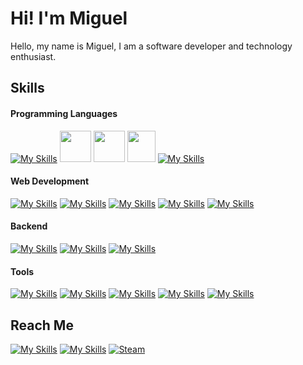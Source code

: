 # Hi! I'm Miguel

Hello, my name is Miguel, I am a software developer and technology enthusiast.
 
## Skills
#### Programming Languages
 [![My Skills](https://skillicons.dev/icons?i=python)](https://www.python.org/) <a href="https://en.wikipedia.org/wiki/C_(programming_language)"><img height="50" width="50" src="https://upload.wikimedia.org/wikipedia/commons/1/18/C_Programming_Language.svg" /></a> <a href="https://en.wikipedia.org/wiki/C%2B%2B"><img height="50" width="50" src="https://upload.wikimedia.org/wikipedia/commons/1/18/ISO_C%2B%2B_Logo.svg" /></a> <a href="https://en.wikipedia.org/wiki/C_Sharp_(programming_language)"><img height="50" width="45" src="https://upload.wikimedia.org/wikipedia/commons/thumb/b/bd/Logo_C_sharp.svg/800px-Logo_C_sharp.svg.png" /></a> [![My Skills](https://skillicons.dev/icons?i=js)](https://developer.mozilla.org/Javascript)

#### Web Development
[![My Skills](https://skillicons.dev/icons?i=django)](https://www.djangoproject.com/) [![My Skills](https://skillicons.dev/icons?i=flask)](https://flask.palletsprojects.com/en/3.0.x/) [![My Skills](https://skillicons.dev/icons?i=html)](https://developer.mozilla.org/en-US/docs/Glossary/HTML5) [![My Skills](https://skillicons.dev/icons?i=css)](https://developer.mozilla.org/en-US/docs/Web/CSS) [![My Skills](https://skillicons.dev/icons?i=bootstrap)](https://getbootstrap.com/) 
#### Backend
[![My Skills](https://skillicons.dev/icons?i=postgres)](https://www.postgresql.org/) [![My Skills](https://skillicons.dev/icons?i=sqlite)](https://www.sqlite.org/) [![My Skills](https://skillicons.dev/icons?i=gcp&theme=light)](https://cloud.google.com/) 
#### Tools
[![My Skills](https://skillicons.dev/icons?i=git)](https://git-scm.com/) [![My Skills](https://skillicons.dev/icons?i=postman)](https://www.postman.com/) [![My Skills](https://skillicons.dev/icons?i=selenium)](https:/https://www.selenium.dev/) [![My Skills](https://skillicons.dev/icons?i=vscode)](https://code.visualstudio.com/) [![My Skills](https://skillicons.dev/icons?i=visualstudio)](https://en.wikipedia.org/wiki/Visual_Studio) 

## Reach Me
[![My Skills](https://skillicons.dev/icons?i=linkedin)](https://www.linkedin.com/in/miguelsilvalima/) [![My Skills](https://skillicons.dev/icons?i=gmail&theme=light)](mailto:miguelsl2000@gmail.com) [![Steam](https://github-production-user-asset-6210df.s3.amazonaws.com/123553708/282825892-c8b47203-846f-4e71-a7fa-c9659543507f.png)](https://steamcommunity.com/id/aeziren/)



